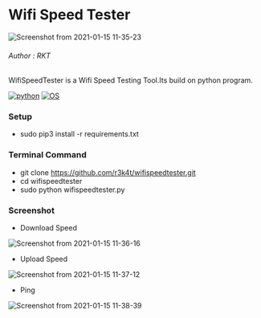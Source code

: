 

# Wifi Speed Tester

![Screenshot from 2021-01-15 11-35-23](https://user-images.githubusercontent.com/69615463/104687051-a1cff180-5728-11eb-89b8-41fad183332d.png)


<h6>Author : RKT</h6>

WifiSpeedTester is a Wifi Speed Testing Tool.Its build on python program.

[![python](https://img.shields.io/badge/python-3.9-purple.svg)](https://www.python.org/downloads/release/python-390/)
[![OS](https://img.shields.io/badge/Tested%20On-Linux-purple.svg)](https://en.wikipedia.org/wiki/Linux)

### Setup ###

+ sudo pip3 install -r requirements.txt

### Terminal Command ###

+ git clone https://github.com/r3k4t/wifispeedtester.git
+ cd wifispeedtester
+ sudo python wifispeedtester.py

### Screenshot ###

+ Download Speed

![Screenshot from 2021-01-15 11-36-16](https://user-images.githubusercontent.com/69615463/104687109-be6c2980-5728-11eb-9451-37826ea5bdf0.png)


+ Upload Speed

![Screenshot from 2021-01-15 11-37-12](https://user-images.githubusercontent.com/69615463/104687212-f8d5c680-5728-11eb-8b65-0191287c0044.png)


+ Ping


![Screenshot from 2021-01-15 11-38-39](https://user-images.githubusercontent.com/69615463/104687247-0db25a00-5729-11eb-9220-e8657986e21b.png)


